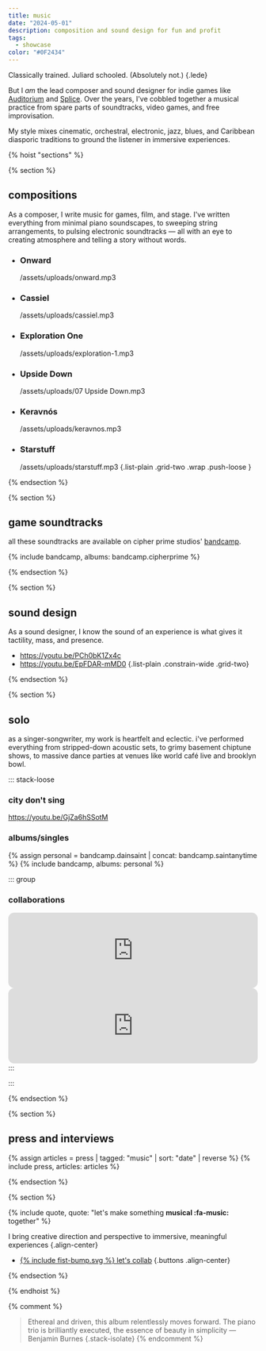 ```yaml
---
title: music
date: "2024-05-01"
description: composition and sound design for fun and profit
tags:
  - showcase
color: "#0F2434"
---
```


Classically trained. Juliard schooled. (Absolutely not.)
{.lede}

But I _am_ the lead composer and sound designer for indie games like [Auditorium](https://cipherprime.com/games/auditorium) and [Splice](https://cipherprime.com/games/splice). Over the years, I've cobbled together a musical practice from spare parts of soundtracks, video games, and free improvisation.

My style mixes cinematic, orchestral, electronic, jazz, blues, and Caribbean diasporic traditions to ground the listener in immersive experiences.

{% hoist "sections" %}

{% section %}

## compositions

As a composer, I write music for games, film, and stage. I've written everything from minimal piano soundscapes, to sweeping string arrangements, to pulsing electronic soundtracks — all with an eye to creating atmosphere and telling a story without words.

* ### Onward
  /assets/uploads/onward.mp3
* ### Cassiel
  /assets/uploads/cassiel.mp3
* ### Exploration One
  /assets/uploads/exploration-1.mp3
* ### Upside Down
  /assets/uploads/07 Upside Down.mp3
* ### Keravnós
  /assets/uploads/keravnos.mp3
* ### Starstuff
  /assets/uploads/starstuff.mp3
{.list-plain .grid-two .wrap .push-loose }


{% endsection %}

{% section %}

## game soundtracks
all these soundtracks are available on cipher prime studios' [bandcamp](https://cipherprime.bandcamp.com/).

{% include bandcamp, albums: bandcamp.cipherprime %}

{% endsection %}

{% section %}

## sound design
As a sound designer, I know the sound of an experience is what gives it tactility, mass, and presence.

* https://youtu.be/PCh0bK1Zx4c
* https://youtu.be/EpFDAR-mMD0
{.list-plain .constrain-wide .grid-two}

{% endsection %}

{% section %}

## solo

as a singer-songwriter, my work is heartfelt and eclectic. i've performed everything from stripped-down acoustic sets, to grimy basement chiptune shows, to massive dance parties at venues like world café live and brooklyn bowl.

::: stack-loose

### city don't sing
https://youtu.be/GjZa6hSSotM

### albums/singles
{% assign personal = bandcamp.dainsaint | concat: bandcamp.saintanytime %}
{% include bandcamp, albums: personal %}

::: group

### collaborations

  <iframe style="border-radius:12px; background: var(--color-alpha)" src="https://open.spotify.com/embed/track/558ltuhYDwXj5lHlO6GT4P?theme=0" width="100%" height="152" frameBorder="0" allowfullscreen="" allow="autoplay; clipboard-write; encrypted-media; fullscreen; picture-in-picture" loading="lazy"></iframe>

  <iframe style="border-radius:12px; background: var(--color-alpha)" src="https://open.spotify.com/embed/album/7F5xABrHeCQlf1FbKDniIZ?theme=0" width="100%" height="152" frameBorder="0" allowfullscreen="" allow="autoplay; clipboard-write; encrypted-media; fullscreen; picture-in-picture" loading="lazy"></iframe>
:::
  
:::

{% endsection %}

{% section %}

## press and interviews

{% assign articles = press | tagged: "music" | sort: "date" | reverse %}
{% include press, articles: articles %}

{% endsection %}

{% section %}

{% include quote, quote: "let's make something **musical :fa-music:** together" %}

I bring creative direction and perspective to immersive, meaningful experiences
{.align-center}

- [{% include fist-bump.svg %} let's collab](/collab)
  {.buttons .align-center}

{% endsection %}

{% endhoist %}

{% comment %}

> Ethereal and driven, this album relentlessly moves forward. The piano trio is brilliantly executed, the essence of beauty in simplicity
> — Benjamin Burnes
> {.stack-isolate}
> {% endcomment %}
